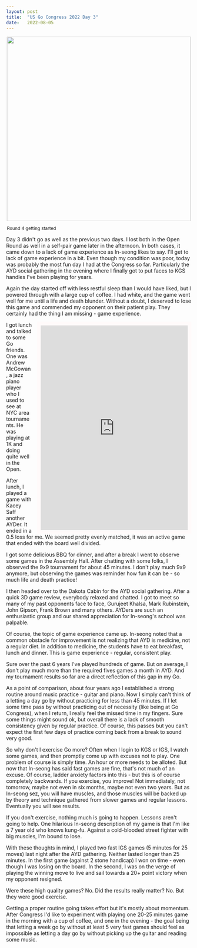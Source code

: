 ```yaml
---
layout: post
title:  "US Go Congress 2022 Day 3"
date:   2022-08-05
---
```


<div style="float:left; align: center; padding: 2px; margin-right: 1em;">
<image width="500"
src="http://swannodette.github.io/baduk/assets/images/congress22_4.png"
/>
<p style="font-size: 12px; margin: 1em 0;">Round 4 getting started</p>
</div>

Day 3 didn't go as well as the previous two days. I lost both in the
Open Round as well in a self-pair game later in the afternoon. In both
cases, it came down to a lack of game experience as In-seong likes to
say. I'll get to lack of game experience in a bit. Even though my
condition was poor, today was probably the most fun day I had at
the Congress so far. Particularly the AYD social gathering in the
evening where I finally got to put faces to KGS handles I've been
playing for years.

Again the day started off with less restful sleep than I would have
liked, but I powered through with a large cup of coffee. I had white,
and the game went well for me until a life and death blunder.  Without
a doubt, I deserved to lose this game and commended my opponent on
their patient play. They certainly had the thing I am missing - game
experience.

<iframe id="gokibitz-H1dWzyhac" src="https://gokibitz.com/kifu/H1dWzyhac"
style="width: 400px; min-height: 555px; max-height: 555px; display:
block; border: 10px solid snow; float: right; margin-left:
1em;"></iframe> <script src="https://gokibitz.com/embed/H1dWzyhac"></script>

I got lunch and talked to some Go friends. One was Andrew McGowan, a
jazz piano player who I used to see at NYC area tournaments. He was
playing at 1K and doing quite well in the Open.

After lunch, I played a game with Kacey Saff another AYDer. It ended
in a 0.5 loss for me. We seemed pretty evenly matched, it was an active
game that ended with the board well divided.

I got some delicious BBQ for dinner, and after a break I went to
observe some games in the Assembly Hall. After chatting with
some folks, I observed the 9x9 tournament for about 45 minutes. I
don't play much 9x9 anymore, but observing the games was reminder how
fun it can be - so much life and death practice!

I then headed over to the Dakota Cabin for the AYD social gathering.
After a quick 3D game review, everybody relaxed and chatted. I got
to meet so many of my past opponents face to face, Gurujeet Khalsa,
Mark Rubinstein, John Gipson, Frank Brown and many others. AYDers are
such an enthusiastic group and our shared appreciation for In-seong's
school was palpable.

Of course, the topic of game experience came up. In-seong noted that a
common obstacle for improvement is not realizing that AYD is medicine,
not a regular diet. In addition to medicine, the students have to eat
breakfast, lunch and dinner. This is game experience - regular,
consistent play.

Sure over the past 6 years I've played hundreds of game. But on
average, I don't play much more than the required fives games a month
in AYD. And my tournament results so far are a direct reflection of this
gap in my Go.

As a point of comparison, about four years ago I established a strong
routine around music practice - guitar and piano. Now I simply can't
think of a letting a day go by without practicing for less than 45
minutes. If I let some time pass by without practicing out of necessity
(like being at Go Congress), when I return, I really feel the missed
time in my fingers. Sure some things might sound ok, but overall there
is a lack of smooth consistency given by regular practice. Of course,
this passes but you can't expect the first few days of practice coming
back from a break to sound very good.

So why don't I exercise Go more? Often when I login to KGS or IGS, I watch
some games, and then promptly come up with excuses not to play. One
problem of course is simply time. An hour or more needs to be
alloted. But now that In-seong has said fast games are fine, that's not
much of an excuse. Of course, ladder anxiety factors into this - but
this is of course completely backwards. If you exercise, you improve!
Not immediately, not tomorrow, maybe not even in six months, maybe not
even two years. But as In-seong sez, you will have muscles, and those
muscles will be backed up by theory and technique gathered from slower
games and regular lessons. Eventually you will see results.

If you don't exercise, nothing much is going to happen. Lessons aren't
going to help. One hilarious In-seong description of my game is that
I'm like a 7 year old who knows kung-fu. Against a cold-blooded street
fighter with big muscles, I'm bound to lose.

With these thoughts in mind, I played two fast IGS games (5 minutes
for 25 moves) last night after the AYD gathering. Neither lasted
longer than 25 minutes. In the first game (against 2 stone handicap) I
won on time - even though I was losing on the board. In the second, I
was on the verge of playing the winning move to live and sail towards
a 20+ point victory when my opponent resigned.

Were these high quality games? No. Did the results really matter?
No. But they were good exercise.

Getting a proper routine going takes effort but it's mostly about
momentum. After Congress I'd like to experiment with playing one 20-25
minutes game in the morning with a cup of coffee, and one in the
evening - the goal being that letting a week go by without at
least 5 very fast games should feel as impossible as letting a
day go by without picking up the guitar and reading some music.
